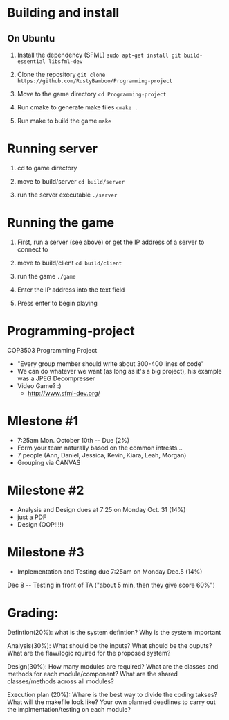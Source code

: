 # Building and install

## On Ubuntu
1) Install the dependency (SFML) ```sudo apt-get install git build-essential libsfml-dev```

2) Clone the repository ```git clone https://github.com/RustyBamboo/Programming-project```

3) Move to the game directory ```cd Programming-project```

4) Run cmake to generate make files ```cmake .```

5) Run make to build the game ```make```

# Running server
1) cd to game directory

2) move to build/server ```cd build/server```

3) run the server executable ```./server```

# Running the game
1) First, run a server (see above) or get the IP address of a server to connect to

2) move to build/client ```cd build/client```

3) run the game ```./game```

4) Enter the IP address into the text field

5) Press enter to begin playing

# Programming-project
COP3503 Programming Project

- "Every group member should write about 300-400 lines of code"
- We can do whatever we want (as long as it's a big project), his example was a JPEG Decompresser
- Video Game? :)
	- http://www.sfml-dev.org/

# Mlestone #1
- 7:25am Mon. October 10th -- Due (2%)
- Form your team naturally based on the common intrests...
- 7 people (Ann, Daniel, Jessica, Kevin, Kiara, Leah, Morgan)
- Grouping via CANVAS

# Milestone #2
- Analysis and Design dues at 7:25 on Monday Oct. 31 (14%)
- just a PDF
- Design (OOP!!!!)

# Milestone #3
- Implementation and Testing due 7:25am on Monday Dec.5 (14%)

Dec 8 -- Testing in front of TA ("about 5 min, then they give score 60%")


# Grading:
Defintion(20%): what is the system defintion? Why is the system important

Analysis(30%): What should be the inputs? What should be the ouputs? What are the flaw/logic rquired for the proposed system?

Design(30%): How many modules are required? What are the classes and methods for each module/component? What are the shared classes/methods across all modules?

Execution plan (20%): Whare is the best way to divide the coding takses? What will the makefile look like? Your own planned deadlines to carry out the implmentation/testing on each module?
